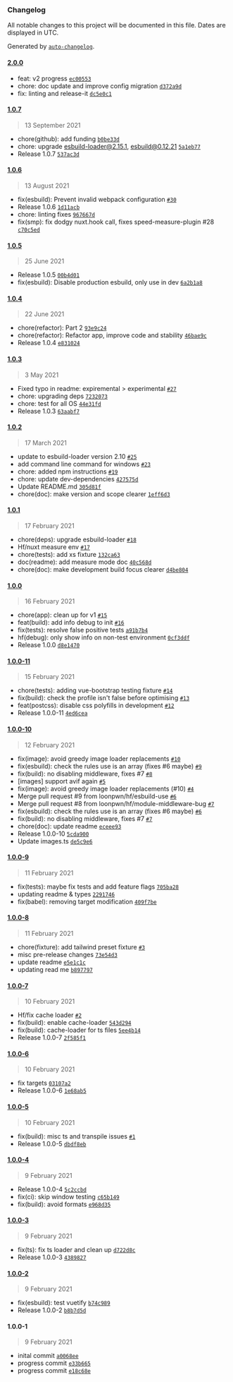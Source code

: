 ### Changelog

All notable changes to this project will be documented in this file. Dates are displayed in UTC.

Generated by [`auto-changelog`](https://github.com/CookPete/auto-changelog).

#### [2.0.0](https://github.com/harlan-zw/nuxt-build-optimisations/compare/1.0.7...2.0.0)

- feat: v2 progress [`ec00553`](https://github.com/harlan-zw/nuxt-build-optimisations/commit/ec005532998ac249f89be614c9a1a79a9d36bc04)
- chore: doc update and improve config migration [`d372a9d`](https://github.com/harlan-zw/nuxt-build-optimisations/commit/d372a9d7b8587e5615b853064beb16099309459b)
- fix: linting and release-it [`dc5e0c1`](https://github.com/harlan-zw/nuxt-build-optimisations/commit/dc5e0c13214eecdc2f430e4e8b61afd601d530f7)

#### [1.0.7](https://github.com/harlan-zw/nuxt-build-optimisations/compare/1.0.6...1.0.7)

> 13 September 2021

- chore(github): add funding [`b0be33d`](https://github.com/harlan-zw/nuxt-build-optimisations/commit/b0be33d71647da279514f456e88d508dd213230d)
- chore: upgrade esbuild-loader@2.15.1, esbuild@0.12.21 [`5a1eb77`](https://github.com/harlan-zw/nuxt-build-optimisations/commit/5a1eb7777a538d5923aecb01b4b3f440b5534edb)
- Release 1.0.7 [`537ac3d`](https://github.com/harlan-zw/nuxt-build-optimisations/commit/537ac3df4646f78940bd8d76824d7895fd1a7fb6)

#### [1.0.6](https://github.com/harlan-zw/nuxt-build-optimisations/compare/1.0.5...1.0.6)

> 13 August 2021

- fix(esbuild): Prevent invalid webpack configuration [`#30`](https://github.com/harlan-zw/nuxt-build-optimisations/pull/30)
- Release 1.0.6 [`1d11acb`](https://github.com/harlan-zw/nuxt-build-optimisations/commit/1d11acbf2ef4bde4e25b07cf9156290541784471)
- chore: linting fixes [`967667d`](https://github.com/harlan-zw/nuxt-build-optimisations/commit/967667df72a2b22e174f739e4125463858c03c84)
- fix(smp): fix dodgy nuxt.hook call, fixes speed-measure-plugin #28 [`c70c5ed`](https://github.com/harlan-zw/nuxt-build-optimisations/commit/c70c5edf98e2dfd915a8d797174fe6c3c8cd72f5)

#### [1.0.5](https://github.com/harlan-zw/nuxt-build-optimisations/compare/1.0.4...1.0.5)

> 25 June 2021

- Release 1.0.5 [`00b4d01`](https://github.com/harlan-zw/nuxt-build-optimisations/commit/00b4d0140d15262d5476e62d8dd103f3b727a74b)
- fix(esbuild): Disable production esbuild, only use in dev [`6a2b1a8`](https://github.com/harlan-zw/nuxt-build-optimisations/commit/6a2b1a83c9d2ed0a6787d836d079c0dac7d40a37)

#### [1.0.4](https://github.com/harlan-zw/nuxt-build-optimisations/compare/1.0.3...1.0.4)

> 22 June 2021

- chore(refactor): Part 2 [`93e9c24`](https://github.com/harlan-zw/nuxt-build-optimisations/commit/93e9c24a1445340ed9bfec7b344b6e250d4225d2)
- chore(refactor): Refactor app, improve code and stability [`46bae9c`](https://github.com/harlan-zw/nuxt-build-optimisations/commit/46bae9ca3b383e172dced2befea120bce9c5654b)
- Release 1.0.4 [`e831024`](https://github.com/harlan-zw/nuxt-build-optimisations/commit/e831024184f9396ec9b6a4ef4e3c622d8298675e)

#### [1.0.3](https://github.com/harlan-zw/nuxt-build-optimisations/compare/1.0.2...1.0.3)

> 3 May 2021

- Fixed typo in readme: expiremental &gt; experimental [`#27`](https://github.com/harlan-zw/nuxt-build-optimisations/pull/27)
- chore: upgrading deps [`7232073`](https://github.com/harlan-zw/nuxt-build-optimisations/commit/72320737228daa58e048c047537efd846178b795)
- chore: test for all OS [`44e31fd`](https://github.com/harlan-zw/nuxt-build-optimisations/commit/44e31fd1e43d7481ee459eab04c06f03a15ee3e5)
- Release 1.0.3 [`63aabf7`](https://github.com/harlan-zw/nuxt-build-optimisations/commit/63aabf75cebacb8b1b74a30e8f90ed1a9bb2b56f)

#### [1.0.2](https://github.com/harlan-zw/nuxt-build-optimisations/compare/1.0.1...1.0.2)

> 17 March 2021

- update to esbuild-loader version 2.10 [`#25`](https://github.com/harlan-zw/nuxt-build-optimisations/pull/25)
- add command line command for windows [`#23`](https://github.com/harlan-zw/nuxt-build-optimisations/pull/23)
- chore: added npm instructions [`#19`](https://github.com/harlan-zw/nuxt-build-optimisations/pull/19)
- chore: update dev-dependencies [`427575d`](https://github.com/harlan-zw/nuxt-build-optimisations/commit/427575dcac76638c7344bb9f014fbdf1de5c2a3c)
- Update README.md [`305d81f`](https://github.com/harlan-zw/nuxt-build-optimisations/commit/305d81fd02624c5311ab1da4841a7f608b52f5b1)
- chore(doc): make version and scope clearer [`1eff6d3`](https://github.com/harlan-zw/nuxt-build-optimisations/commit/1eff6d3ac833583a9f970d1979abf6f64062189e)

#### [1.0.1](https://github.com/harlan-zw/nuxt-build-optimisations/compare/1.0.0...1.0.1)

> 17 February 2021

- chore(deps): upgrade esbuild-loader [`#18`](https://github.com/harlan-zw/nuxt-build-optimisations/pull/18)
- Hf/nuxt measure env [`#17`](https://github.com/harlan-zw/nuxt-build-optimisations/pull/17)
- chore(tests): add xs fixture [`132ca63`](https://github.com/harlan-zw/nuxt-build-optimisations/commit/132ca6350feb01d28088c0a03d25623b5f303d84)
- doc(readme): add measure mode doc [`40c568d`](https://github.com/harlan-zw/nuxt-build-optimisations/commit/40c568d531a714b596b758ab1e7567e3c56704de)
- chore(doc): make development build focus clearer [`d4be804`](https://github.com/harlan-zw/nuxt-build-optimisations/commit/d4be804e6c66d875fc531a4f76a67d33b8143858)

#### [1.0.0](https://github.com/harlan-zw/nuxt-build-optimisations/compare/1.0.0-11...1.0.0)

> 16 February 2021

- chore(app): clean up for v1 [`#15`](https://github.com/harlan-zw/nuxt-build-optimisations/pull/15)
- feat(build): add info debug to init [`#16`](https://github.com/harlan-zw/nuxt-build-optimisations/pull/16)
- fix(tests): resolve false positive tests [`a91b7b4`](https://github.com/harlan-zw/nuxt-build-optimisations/commit/a91b7b4c476f0d096c21381e2bec995377516403)
- hf(debug): only show info on non-test environment [`0cf3ddf`](https://github.com/harlan-zw/nuxt-build-optimisations/commit/0cf3ddfe34c5a284d7511f4c18850dcf37165198)
- Release 1.0.0 [`d8e1470`](https://github.com/harlan-zw/nuxt-build-optimisations/commit/d8e147025ce9d27ec62bca201820972b9a48b73a)

#### [1.0.0-11](https://github.com/harlan-zw/nuxt-build-optimisations/compare/1.0.0-10...1.0.0-11)

> 15 February 2021

- chore(tests): adding vue-bootstrap testing fixture [`#14`](https://github.com/harlan-zw/nuxt-build-optimisations/pull/14)
- fix(build): check the profile isn't false before optimising [`#13`](https://github.com/harlan-zw/nuxt-build-optimisations/pull/13)
- feat(postcss): disable css polyfills in development [`#12`](https://github.com/harlan-zw/nuxt-build-optimisations/pull/12)
- Release 1.0.0-11 [`4ed6cea`](https://github.com/harlan-zw/nuxt-build-optimisations/commit/4ed6cea3201a8d46a367e76338f44199e4eac1a0)

#### [1.0.0-10](https://github.com/harlan-zw/nuxt-build-optimisations/compare/1.0.0-9...1.0.0-10)

> 12 February 2021

- fix(image): avoid greedy image loader replacements [`#10`](https://github.com/harlan-zw/nuxt-build-optimisations/pull/10)
- fix(esbuild): check the rules use is an array (fixes #6 maybe) [`#9`](https://github.com/harlan-zw/nuxt-build-optimisations/pull/9)
- fix(build): no disabling middleware, fixes #7 [`#8`](https://github.com/harlan-zw/nuxt-build-optimisations/pull/8)
- [images] support avif again [`#5`](https://github.com/harlan-zw/nuxt-build-optimisations/pull/5)
- fix(image): avoid greedy image loader replacements (#10) [`#4`](https://github.com/harlan-zw/nuxt-build-optimisations/issues/4)
- Merge pull request #9 from loonpwn/hf/esbuild-use [`#6`](https://github.com/harlan-zw/nuxt-build-optimisations/issues/6)
- Merge pull request #8 from loonpwn/hf/module-middleware-bug [`#7`](https://github.com/harlan-zw/nuxt-build-optimisations/issues/7)
- fix(esbuild): check the rules use is an array (fixes #6 maybe) [`#6`](https://github.com/harlan-zw/nuxt-build-optimisations/issues/6)
- fix(build): no disabling middleware, fixes #7 [`#7`](https://github.com/harlan-zw/nuxt-build-optimisations/issues/7)
- chore(doc): update readme [`eceee93`](https://github.com/harlan-zw/nuxt-build-optimisations/commit/eceee933aed3b7b7fe128edf80277c814bec07fb)
- Release 1.0.0-10 [`5cda900`](https://github.com/harlan-zw/nuxt-build-optimisations/commit/5cda900bc9781828fc04c1b6f2c7ce77133d7d32)
- Update images.ts [`de5c9e6`](https://github.com/harlan-zw/nuxt-build-optimisations/commit/de5c9e623dd0359fcb2c05d757d23892988e2eee)

#### [1.0.0-9](https://github.com/harlan-zw/nuxt-build-optimisations/compare/1.0.0-8...1.0.0-9)

> 11 February 2021

- fix(tests): maybe fix tests and add feature flags [`705ba28`](https://github.com/harlan-zw/nuxt-build-optimisations/commit/705ba28d7f56a9415bee2bae73d0bd40be3260f6)
- updating readme & types [`2291746`](https://github.com/harlan-zw/nuxt-build-optimisations/commit/22917464798651bd74365b279fd0c4715a2a7d20)
- fix(babel): removing target modification [`409f7be`](https://github.com/harlan-zw/nuxt-build-optimisations/commit/409f7bee4143b9877fe91e80de9313f0f0da228a)

#### [1.0.0-8](https://github.com/harlan-zw/nuxt-build-optimisations/compare/1.0.0-7...1.0.0-8)

> 11 February 2021

- chore(fixture): add tailwind preset fixture [`#3`](https://github.com/harlan-zw/nuxt-build-optimisations/pull/3)
- misc pre-release changes [`73e54d3`](https://github.com/harlan-zw/nuxt-build-optimisations/commit/73e54d3744c9104da7c8df83fef9f0632dacbbf2)
- update readme [`e5e1c1c`](https://github.com/harlan-zw/nuxt-build-optimisations/commit/e5e1c1c5e027bad2ddfdc1f26ab83384ca4da604)
- updating read me [`b897797`](https://github.com/harlan-zw/nuxt-build-optimisations/commit/b897797ac45b335b8ac71ae3d08c1358c00d49ca)

#### [1.0.0-7](https://github.com/harlan-zw/nuxt-build-optimisations/compare/1.0.0-6...1.0.0-7)

> 10 February 2021

- Hf/fix cache loader [`#2`](https://github.com/harlan-zw/nuxt-build-optimisations/pull/2)
- fix(build): enable cache-loader [`543d294`](https://github.com/harlan-zw/nuxt-build-optimisations/commit/543d29470c4033ed67b41fc4dc15c3bce6fd18f1)
- fix(build): cache-loader for ts files [`5ee4b14`](https://github.com/harlan-zw/nuxt-build-optimisations/commit/5ee4b14af9b27b1c0559410ea79831c1013c766f)
- Release 1.0.0-7 [`2f585f1`](https://github.com/harlan-zw/nuxt-build-optimisations/commit/2f585f1d18ab25d7bd7f7749a60806d4b8b7a07e)

#### [1.0.0-6](https://github.com/harlan-zw/nuxt-build-optimisations/compare/1.0.0-5...1.0.0-6)

> 10 February 2021

- fix targets [`03107a2`](https://github.com/harlan-zw/nuxt-build-optimisations/commit/03107a23790a0a0856da6c0598bc89554d858fe4)
- Release 1.0.0-6 [`1e68ab5`](https://github.com/harlan-zw/nuxt-build-optimisations/commit/1e68ab50115a4bcf1e02bdaa857907226dd109ce)

#### [1.0.0-5](https://github.com/harlan-zw/nuxt-build-optimisations/compare/1.0.0-4...1.0.0-5)

> 10 February 2021

- fix(build): misc ts and transpile issues [`#1`](https://github.com/harlan-zw/nuxt-build-optimisations/pull/1)
- Release 1.0.0-5 [`dbdf8eb`](https://github.com/harlan-zw/nuxt-build-optimisations/commit/dbdf8eb5b8b2ca4f7ecd90accfc744a0e9b62b2d)

#### [1.0.0-4](https://github.com/harlan-zw/nuxt-build-optimisations/compare/1.0.0-3...1.0.0-4)

> 9 February 2021

- Release 1.0.0-4 [`5c2ccbd`](https://github.com/harlan-zw/nuxt-build-optimisations/commit/5c2ccbd2fbf8dd0e12baac61ae904886afc236ba)
- fix(ci): skip window testing [`c65b149`](https://github.com/harlan-zw/nuxt-build-optimisations/commit/c65b149c70b068f3b25fd18e3079e195b2764173)
- fix(build): avoid formats [`e968d35`](https://github.com/harlan-zw/nuxt-build-optimisations/commit/e968d35a442e48763dc237f4eee8b996b14039ba)

#### [1.0.0-3](https://github.com/harlan-zw/nuxt-build-optimisations/compare/1.0.0-2...1.0.0-3)

> 9 February 2021

- fix(ts): fix ts loader and clean up [`d722d8c`](https://github.com/harlan-zw/nuxt-build-optimisations/commit/d722d8ccc8b79aa61ed0148eb82f385297d15061)
- Release 1.0.0-3 [`4389827`](https://github.com/harlan-zw/nuxt-build-optimisations/commit/4389827d73a213d6f54696cbb261b8ab3166c653)

#### [1.0.0-2](https://github.com/harlan-zw/nuxt-build-optimisations/compare/1.0.0-1...1.0.0-2)

> 9 February 2021

- fix(esbuild): test vuetify [`b74c989`](https://github.com/harlan-zw/nuxt-build-optimisations/commit/b74c98946f8d670c9484c092d2aa7246f00f6c30)
- Release 1.0.0-2 [`b8b7d5d`](https://github.com/harlan-zw/nuxt-build-optimisations/commit/b8b7d5d01ce1db2d755188f97846c4da99e2f142)

#### 1.0.0-1

> 9 February 2021

- inital commit [`a0068ee`](https://github.com/harlan-zw/nuxt-build-optimisations/commit/a0068ee41fa40addfa6a60caa6f19be3b5fa0497)
- progress commit [`e33b665`](https://github.com/harlan-zw/nuxt-build-optimisations/commit/e33b6659b10f59c6bfb5671a92ea985e001bcdd9)
- progress commit [`e18c68e`](https://github.com/harlan-zw/nuxt-build-optimisations/commit/e18c68ecaf3f6eb1e677300c723dca469868412b)
